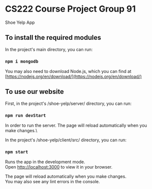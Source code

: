 # CS222 Course Project Group 91

Shoe Yelp App

## To install the required modules

In the project's main directory, you can run:
### `npm i mongodb`

You may also need to download Node.js, which you can find at [https://nodejs.org/en/download/](https://nodejs.org/en/download/)
## To use our website

First, in the project's /shoe-yelp/server/ directory, you can run:
### `npm run devStart`

In order to run the server.
The page will reload automatically when you make changes.\

In the project's /shoe-yelp/client/src/ directory, you can run:
### `npm start`

Runs the app in the development mode.\
Open [http://localhost:3000](http://localhost:3000) to view it in your browser.

The page will reload automatically when you make changes.\
You may also see any lint errors in the console.
